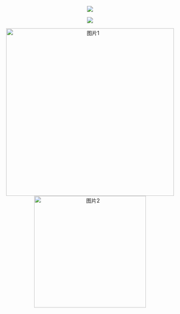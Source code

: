 <p align="center">
<img src="https://capsule-render.vercel.app/api?type=waving&color=timeGradient&height=300&&section=header&text=HI&nbsp;THERE!&fontSize=90&fontAlign=50&fontAlignY=30&desc=I'm&nbsp;smr&descAlign=50&descSize=30&descAlignY=60&animation=twinkling" />
</p>

<p align="center">
<img src="https://readme-typing-svg.demolab.com?font=Fira Code&size=25&pause=1000&color=0C82F7&center=true&vCenter=true&random=false&width=600&lines=Welcome+to+my+GitHub+profile+page!" />
</p>

<div align="center">
    <img src="https://github-readme-stats.vercel.app/api?username=smr8890&theme=transparent&include_all_commits=true&show_icons=true&hide_border=true&count_private=true" alt="图片1" width="450">
    <img src="https://github-readme-stats.vercel.app/api/top-langs/?username=smr8890" alt="图片2" width="300">
</div>

